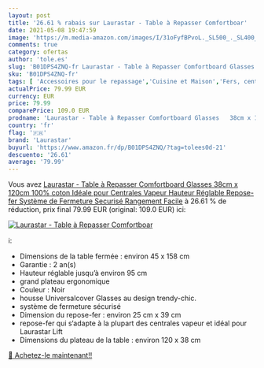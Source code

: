 ```yaml
---
layout: post
title: '26.61 % rabais sur Laurastar - Table à Repasser Comfortboar'
date: 2021-05-08 19:47:59
image: 'https://m.media-amazon.com/images/I/31oFyfBPvoL._SL500_._SL400_.jpg'
comments: true
category: ofertas
author: 'tole.es'
slug: 'B01DPS4ZNQ-fr Laurastar - Table à Repasser Comfortboard Glasses 38cm x...'
sku: 'B01DPS4ZNQ-fr'
tags: [ 'Accessoires pour le repassage','Cuisine et Maison','Fers, centrales vapeur et accessoires','Table à repasser','laurastar', ]
actualPrice: 79.99 EUR
currency: EUR
price: 79.99
comparePrice: 109.0 EUR
prodname: 'Laurastar - Table à Repasser Comfortboard Glasses   38cm x 120cm  100% coton  Idéale pour Centrales Vapeur  Hauteur Réglable  Repose-fer  Système de Fermeture Securisé  Rangement Facile'
country: 'fr'
flag: '🇫🇷'
brand: 'Laurastar'
buyurl: 'https://www.amazon.fr/dp/B01DPS4ZNQ/?tag=tolees0d-21'
descuento: '26.61'
average: '79.99'
---
```


Vous avez [Laurastar - Table à Repasser Comfortboard Glasses   38cm x 120cm  100% coton  Idéale pour Centrales Vapeur  Hauteur Réglable  Repose-fer  Système de Fermeture Securisé  Rangement Facile](https://www.amazon.fr/dp/B01DPS4ZNQ/?tag=tolees0d-21)  à  26.61 % de réduction, prix final  79.99 EUR (original: 109.0 EUR) ici:

[![Laurastar - Table à Repasser Comfortboar](https://m.media-amazon.com/images/I/31oFyfBPvoL._SL500_._SL400_.jpg)](https://www.amazon.fr/dp/B01DPS4ZNQ/?tag=tolees0d-21)

ℹ️:

- Dimensions de la table fermée : environ 45 x 158 cm
- Garantie : 2 an(s)
- Hauteur réglable jusqu’à environ 95 cm
- grand plateau ergonomique
- Couleur : Noir
- housse Universalcover Glasses au design trendy-chic.
- système de fermeture sécurisé
- Dimension du repose-fer : environ 25 cm x 39 cm
- repose-fer qui s‘adapte à la plupart des centrales vapeur et idéal pour Laurastar Lift
- Dimensions du plateau de la table : environ 120 x 38 cm

[🛒 Achetez-le maintenant!!](https://www.amazon.fr/dp/B01DPS4ZNQ/?tag=tolees0d-21)

